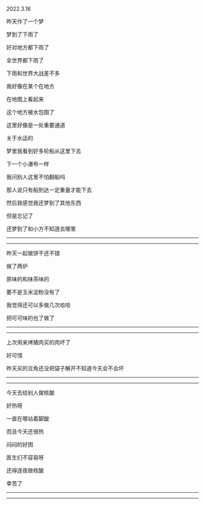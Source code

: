 2022.3.16

昨天作了一个梦

梦到了下雨了

好对地方都下雨了

全世界都下雨了

下雨和世界大战差不多

我好像在某个在地方

在地图上看起来

这个地方被水包围了

这里好像是一处重要通道

关于水运的

梦里我看到好多轮船从这里下去

下一个小瀑布一样

我问别人这里不怕翻船吗

那人说只有船到达一定重量才能下去

然后我感觉我还梦到了其他东西

但是忘记了

还梦到了和小方不知道去哪里



-----

------

昨天一起做饼干还不错

做了两炉

原味的和抹茶味的

要不是玉米淀粉没有了

我觉得还可以多做几次哈哈

把可可味的也了做了

--------

-------------

上次用来烤猪肉买的肉坏了

好可惜

昨天买的豆角还没把袋子解开不知道今天会不会坏

------

--------

今天去给别人做核酸

好热呀

一直在哪站着脚酸

而且今天还很热

闷闷的好困

医生们不容易呀

还得连夜做核酸

幸苦了

--------

-------------

